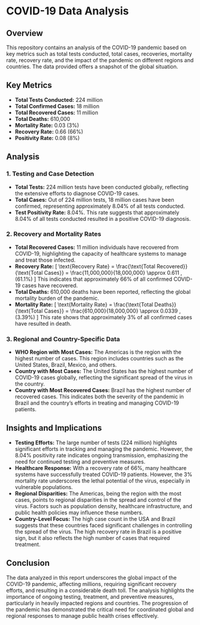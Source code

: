 # COVID-19 Data Analysis

## Overview
This repository contains an analysis of the COVID-19 pandemic based on key metrics such as total tests conducted, total cases, recoveries, mortality rate, recovery rate, and the impact of the pandemic on different regions and countries. The data provided offers a snapshot of the global situation.

## Key Metrics
- **Total Tests Conducted:** 224 million
- **Total Confirmed Cases:** 18 million
- **Total Recovered Cases:** 11 million
- **Total Deaths:** 610,000
- **Mortality Rate:** 0.03 (3%)
- **Recovery Rate:** 0.66 (66%)
- **Positivity Rate:** 0.08 (8%)

## Analysis

### 1. Testing and Case Detection
- **Total Tests:** 224 million tests have been conducted globally, reflecting the extensive efforts to diagnose COVID-19 cases.
- **Total Cases:** Out of 224 million tests, 18 million cases have been confirmed, representing approximately 8.04% of all tests conducted.
- **Test Positivity Rate:** 8.04%. This rate suggests that approximately 8.04% of all tests conducted resulted in a positive COVID-19 diagnosis.

### 2. Recovery and Mortality Rates
- **Total Recovered Cases:** 11 million individuals have recovered from COVID-19, highlighting the capacity of healthcare systems to manage and treat those infected.
- **Recovery Rate:** 
  \[
  \text{Recovery Rate} = \frac{\text{Total Recovered}}{\text{Total Cases}} = \frac{11,000,000}{18,000,000} \approx 0.611 \, (61.1\%)
  \]
  This indicates that approximately 66% of all confirmed COVID-19 cases have recovered.
- **Total Deaths:** 610,000 deaths have been reported, reflecting the global mortality burden of the pandemic.
- **Mortality Rate:** 
  \[
  \text{Mortality Rate} = \frac{\text{Total Deaths}}{\text{Total Cases}} = \frac{610,000}{18,000,000} \approx 0.0339 \, (3.39\%)
  \]
  This rate shows that approximately 3% of all confirmed cases have resulted in death.

### 3. Regional and Country-Specific Data
- **WHO Region with Most Cases:** The Americas is the region with the highest number of cases. This region includes countries such as the United States, Brazil, Mexico, and others.
- **Country with Most Cases:** The United States has the highest number of COVID-19 cases globally, reflecting the significant spread of the virus in the country.
- **Country with Most Recovered Cases:** Brazil has the highest number of recovered cases. This indicates both the severity of the pandemic in Brazil and the country’s efforts in treating and managing COVID-19 patients.

## Insights and Implications
- **Testing Efforts:** The large number of tests (224 million) highlights significant efforts in tracking and managing the pandemic. However, the 8.04% positivity rate indicates ongoing transmission, emphasizing the need for continued testing and preventive measures.
- **Healthcare Response:** With a recovery rate of 66%, many healthcare systems have successfully treated COVID-19 patients. However, the 3% mortality rate underscores the lethal potential of the virus, especially in vulnerable populations.
- **Regional Disparities:** The Americas, being the region with the most cases, points to regional disparities in the spread and control of the virus. Factors such as population density, healthcare infrastructure, and public health policies may influence these numbers.
- **Country-Level Focus:** The high case count in the USA and Brazil suggests that these countries faced significant challenges in controlling the spread of the virus. The high recovery rate in Brazil is a positive sign, but it also reflects the high number of cases that required treatment.

## Conclusion
The data analyzed in this report underscores the global impact of the COVID-19 pandemic, affecting millions, requiring significant recovery efforts, and resulting in a considerable death toll. The analysis highlights the importance of ongoing testing, treatment, and preventive measures, particularly in heavily impacted regions and countries. The progression of the pandemic has demonstrated the critical need for coordinated global and regional responses to manage public health crises effectively.

